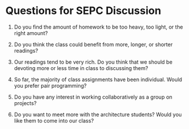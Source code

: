 # Questions for SEPC Discussion

1. Do you find the amount of homework to be too heavy, too light, or the right amount? 

2. Do you think the class could benefit from more, longer, or shorter readings? 

3. Our readings tend to be very rich. Do you think that we should be devoting more or less time in class to discussing them? 

4. So far, the majority of class assignments have been individual. Would you prefer pair programming?

5. Do you have any interest in working collaboratively as a group on projects? 

6.  Do you want to meet more with the architecture students? Would you like them to come into our class? 

   ​